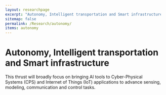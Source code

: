 ```yaml
---
layout: researchpage
excerpt: "Autonomy, Intelligent transportation and Smart infrastructure"
sitemap: false
permalink: /Research/autonomy/
items: autonomy
---
```


# Autonomy, Intelligent transportation and Smart infrastructure

This thrust will broadly focus on bringing AI tools to Cyber-Physical Systems (CPS) and Internet of Things (IoT) applications to advance sensing, modeling, communication and control tasks.
